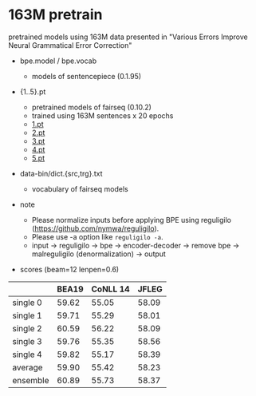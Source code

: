 # 163M pretrain

pretrained models using 163M data presented in "Various Errors Improve Neural Grammatical Error Correction"

- bpe.model / bpe.vocab
	- models of sentencepiece (0.1.95)

- {1..5}.pt
	- pretrained models of fairseq (0.10.2)
	- trained using 163M sentences x 20 epochs
	- [1.pt](https://drive.google.com/file/d/1-_AUqFr5GfSKs9DVRXJkTB-rRKaUFcnU/view?usp=sharing)
	- [2.pt](https://drive.google.com/file/d/1tJwJc3Enck9XEVRuH3H0fwpFvY0Pk-mr/view?usp=sharing)
	- [3.pt](https://drive.google.com/file/d/1i9qy4TpEZkDHfcWJ70LRjHKnLiJf8SWC/view?usp=sharing)
	- [4.pt](https://drive.google.com/file/d/1N0k7RaqOQcOnlVzOvb1mvBUX8Z9sZ-E6/view?usp=sharing)
	- [5.pt](https://drive.google.com/file/d/1Ar38-lweGRGmzxtaqWi1a8HyGdU_jCVD/view?usp=sharing)

- data-bin/dict.{src,trg}.txt
	- vocabulary of fairseq models

- note
	- Please normalize inputs before applying BPE using reguligilo (https://github.com/nymwa/reguligilo).
	- Please use -a option like `reguligilo -a`.
	- input -> reguligilo -> bpe -> encoder-decoder -> remove bpe -> malreguligilo (denormalization) -> output

- scores (beam=12 lenpen=0.6)

| | BEA19 | CoNLL 14 | JFLEG |
| --- | --- | --- | --- |
| single 0 | 59.62 | 55.05 | 58.09 |
| single 1 | 59.71 | 55.29 | 58.01 |
| single 2 | 60.59 | 56.22 | 58.09 |
| single 3 | 59.76 | 55.35 | 58.56 |
| single 4 | 59.82 | 55.17 | 58.39 |
| average  | 59.90 | 55.42 | 58.23 |
| ensemble | 60.89 | 55.73 | 58.37 |

